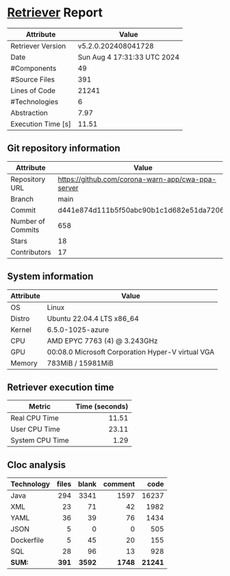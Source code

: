 # [Retriever](https://github.com/PalladioSimulator/Palladio-ReverseEngineering-Retriever) Report
| Attribute          | Value |
| ------------------ | ----- |
| Retriever Version  | v5.2.0.202408041728 |
| Date               | Sun Aug  4 17:31:33 UTC 2024 |
| #Components        | 49 |
| #Source Files      | 391 |
| Lines of Code      | 21241 |
| #Technologies      | 6 |
| Abstraction        | 7.97 |
| Execution Time [s] | 11.51 |

## Git repository information
|      Attribute    | Value |
| ----------------- | ----- |
| Repository URL    | https://github.com/corona-warn-app/cwa-ppa-server |
| Branch            | main |
| Commit            | d441e874d111b5f50abc90b1c1d682e51da7206e |
| Number of Commits | 658 |
| Stars             | 18 |
| Contributors      | 17 |


## System information
| Attribute | Value |
| --------- | ----- |
| OS | Linux  |
| Distro | Ubuntu 22.04.4 LTS x86_64  |
| Kernel | 6.5.0-1025-azure  |
| CPU | AMD EPYC 7763 (4) @ 3.243GHz  |
| GPU | 00:08.0 Microsoft Corporation Hyper-V virtual VGA  |
| Memory | 783MiB / 15981MiB  |

## Retriever execution time
| Metric | Time (seconds) |
| --- | ---: |
| Real CPU Time | 11.51 |
| User CPU Time | 23.11 |
| System CPU Time | 1.29 |
<!--
Explainations:
- __Real CPU Time__: actual time the command has run (can be less than total time spent in user and system mode for multi-threaded processes)
- __User CPU Time__: time the command has spent running in user mode
- __System CPU Time__: time the command has spent running in system or kernel mode
-->

## Cloc analysis

<!-- github.com/AlDanial/cloc v 1.90  T=0.55 s (769.6 files/s, 51508.5 lines/s) -->

|Technology|files|blank|comment|code|
|:-------|-------:|-------:|-------:|-------:|
|Java|294|3341|1597|16237|
|XML|23|71|42|1982|
|YAML|36|39|76|1434|
|JSON|5|0|0|505|
|Dockerfile|5|45|20|155|
|SQL|28|96|13|928|
|**SUM:**|**391**|**3592**|**1748**|**21241**|
